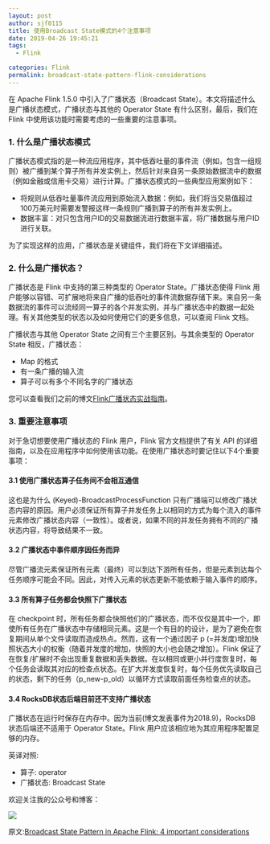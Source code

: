 ```yaml
---
layout: post
author: sjf0115
title: 使用Broadcast State模式的4个注意事项
date: 2019-04-26 19:45:21
tags:
  - Flink

categories: Flink
permalink: broadcast-state-pattern-flink-considerations
---
```


在 Apache Flink 1.5.0 中引入了广播状态（Broadcast State）。本文将描述什么是广播状态模式，广播状态与其他的 Operator State 有什么区别，最后，我们在 Flink 中使用该功能时需要考虑的一些重要的注意事项。

### 1. 什么是广播状态模式

广播状态模式指的是一种流应用程序，其中低吞吐量的事件流（例如，包含一组规则）被广播到某个算子所有并发实例上，然后针对来自另一条原始数据流中的数据（例如金融或信用卡交易）进行计算。广播状态模式的一些典型应用案例如下：
- 将规则从低吞吐量事件流应用到原始流入数据：例如，我们将当交易值超过100万美元时需要发警报这样一条规则广播到算子的所有并发实例上。
- 数据丰富：对只包含用户ID的交易数据流进行数据丰富，将广播数据与用户ID进行关联。

为了实现这样的应用，广播状态是关键组件，我们将在下文详细描述。

### 2. 什么是广播状态？

广播状态是 Flink 中支持的第三种类型的 Operator State。广播状态使得 Flink 用户能够以容错、可扩展地将来自广播的低吞吐的事件流数据存储下来。来自另一条数据流的事件可以流经同一算子的各个并发实例，并与广播状态中的数据一起处理。有关其他类型的状态以及如何使用它们的更多信息，可以查阅 Flink 文档。

广播状态与其他 Operator State 之间有三个主要区别。与其余类型的 Operator State 相反，广播状态：
- Map 的格式
- 有一条广播的输入流
- 算子可以有多个不同名字的广播状态

您可以查看我们之前的博文[Flink广播状态实战指南](https://www.ververica.com/blog/a-practical-guide-to-broadcast-state-in-apache-flink)。

### 3. 重要注意事项

对于急切想要使用广播状态的 Flink 用户，Flink 官方文档提供了有关 API 的详细指南，以及在应用程序中如何使用该功能。在使用广播状态时要记住以下4个重要事项：

#### 3.1 使用广播状态算子任务间不会相互通信

这也是为什么 (Keyed)-BroadcastProcessFunction 只有广播端可以修改广播状态内容的原因。用户必须保证所有算子并发任务上以相同的方式为每个流入的事件元素修改广播状态内容（一致性）。或者说，如果不同的并发任务拥有不同的广播状态内容，将导致结果不一致。

#### 3.2 广播状态中事件顺序因任务而异

尽管广播流元素保证所有元素（最终）可以到达下游所有任务，但是元素到达每个任务顺序可能会不同。因此，对传入元素的状态更新不能依赖于输入事件的顺序。

#### 3.3 所有算子任务都会快照下广播状态

在 checkpoint 时，所有任务都会快照他们的广播状态，而不仅仅是其中一个，即使所有任务在广播状态中存储相同元素。这是一个有目的的设计，是为了避免在恢复期间从单个文件读取而造成热点。然而，这有一个通过因子 p (=并发度)增加快照状态大小的权衡（随着并发度的增加，快照的大小也会随之增加）。Flink 保证了在恢复/扩展时不会出现重复数据和丢失数据。在以相同或更小并行度恢复时，每个任务会读取其对应的检查点状态。在扩大并发度恢复时，每个任务优先读取自己的状态，剩下的任务（p_new-p_old）以循环方式读取前面任务检查点的状态。

#### 3.4 RocksDB状态后端目前还不支持广播状态

广播状态在运行时保存在内存中。因为当前(博文发表事件为2018.9)，RocksDB 状态后端还不适用于 Operator State。Flink 用户应该相应地为其应用程序配置足够的内存。

英译对照:
- 算子: operator
- 广播状态: Broadcast State

欢迎关注我的公众号和博客：

![](https://github.com/sjf0115/PubLearnNotes/blob/master/image/Other/smartsi.jpg?raw=true)

原文:[Broadcast State Pattern in Apache Flink: 4 important considerations](https://www.ververica.com/blog/broadcast-state-pattern-flink-considerations)
